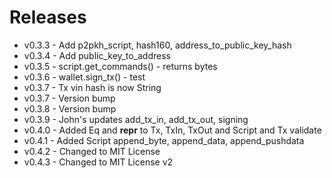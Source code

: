 # Releases
* v0.3.3 - Add p2pkh_script, hash160, address_to_public_key_hash
* v0.3.4 - Add public_key_to_address
* v0.3.5 - script.get_commands() - returns bytes
* v0.3.6 - wallet.sign_tx() - test
* v0.3.7 - Tx vin hash is now String
* v0.3.7 - Version bump
* v0.3.8 - Version bump
* v0.3.9 - John's updates add_tx_in, add_tx_out, signing
* v0.4.0 - Added Eq and __repr__ to Tx, TxIn, TxOut and Script and Tx validate
* v0.4.1 - Added Script append_byte, append_data, append_pushdata
* v0.4.2 - Changed to MIT License
* v0.4.3 - Changed to MIT License v2
